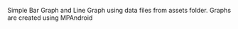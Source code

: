 Simple Bar Graph and Line Graph using data files from assets folder.
Graphs are created using MPAndroid
